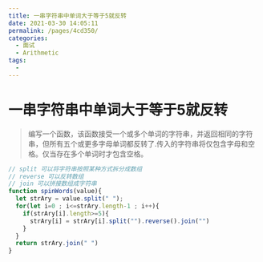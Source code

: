 ```yaml
---
title: 一串字符串中单词大于等于5就反转
date: 2021-03-30 14:05:11
permalink: /pages/4cd350/
categories:
  - 面试
  - Arithmetic
tags:
  - 
---
```


# 一串字符串中单词大于等于5就反转

> 编写一个函数，该函数接受一个或多个单词的字符串，并返回相同的字符串，但所有五个或更多字母单词都反转了.传入的字符串将仅包含字母和空格。仅当存在多个单词时才包含空格。

```javascript
// split 可以将字符串按照某种方式拆分成数组
// reverse 可以反转数组
// join 可以拼接数组成字符串
function spinWords(value){
  let strAry = value.split(" ");
  for(let i=0 ; i<=strAry.length-1 ; i++){
    if(strAry[i].length>=5){
      strAry[i] = strAry[i].split("").reverse().join("")
    }
  }
  return strAry.join(" ")
}
```